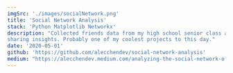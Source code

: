 ```yaml
---
imgSrc: './images/socialNetwork.png'
title: 'Social Network Analysis'
stack: 'Python Matplotlib Networkx'
description: "Collected friends data from my high school senior class and wrote an article/created visualizations
sharing insights. Probably one of my coolest projects to this day."
date: '2020-05-01'
github: 'https://github.com/alecchendev/social-network-analysis'
medium: "https://alecchendev.medium.com/analyzing-the-social-network-of-my-high-school-7763df719363?source=friends_link&sk=62b4f16ac9c4786c71b801b226f7e289"
---
```

